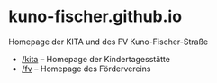# kuno-fischer.github.io
Homepage der KITA und des FV Kuno-Fischer-Straße 

*   [/kita](kita) – Homepage der Kindertagesstätte
*   [/fv](fv) – Homepage des Fördervereins
